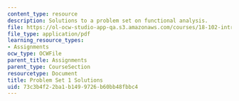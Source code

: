 ```yaml
---
content_type: resource
description: Solutions to a problem set on functional analysis.
file: https://ol-ocw-studio-app-qa.s3.amazonaws.com/courses/18-102-introduction-to-functional-analysis-spring-2009/73c3b4f22ba1b1499726b60bb48fbbc4_MIT18_102s09_sol_pset01.pdf
file_type: application/pdf
learning_resource_types:
- Assignments
ocw_type: OCWFile
parent_title: Assignments
parent_type: CourseSection
resourcetype: Document
title: Problem Set 1 Solutions
uid: 73c3b4f2-2ba1-b149-9726-b60bb48fbbc4
---
```

